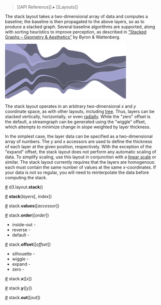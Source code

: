 > [[API Reference]] ▸ [[Layouts]]

The stack layout takes a two-dimensional array of data and computes a baseline; the baseline is then propagated to the above layers, so as to produce a stacked graph. Several baseline algorithms are supported, along with sorting heuristics to improve perception, as described in [“Stacked Graphs – Geometry & Aesthetics”](http://www.leebyron.com/else/streamgraph/download.php?file=stackedgraphs_byron_wattenberg.pdf) by Byron & Wattenberg.

![stack](stack.png)

The stack layout operates in an arbitrary two-dimensional *x* and *y* coordinate space, as with other layouts, including [tree](Tree-Layout). Thus, layers can be stacked vertically, horizontally, or even [radially](http://hint.fm/projects/flickr/). While the "zero" offset is the default, a streamgraph can be generated using the "wiggle" offset, which attempts to minimize change in slope weighted by layer thickness.

In the simplest case, the layer data can be specified as a two-dimensional array of numbers. The *y* and *x* accessors are used to define the thickness of each layer at the given position, respectively. With the exception of the "expand" offset, the stack layout does not perform any automatic scaling of data. To simplify scaling, use this layout in conjunction with a [linear scale](Quantitative-Scales#linear) or similar. The stack layout currently requires that the layers are homogenous: each must contain the same number of values at the same *x*-coordinates. If your data is not so regular, you will need to reinterpolate the data before computing the stack.

<a name="stack" href="#stack">#</a> d3.layout.<b>stack</b>()

<a name="_stack" href="#_stack">#</a> <b>stack</b>(<i>layers</i>[, <i>index</i>])

<a name="values" href="#values">#</a> stack.<b>values</b>([<i>accessor</i>])

<a name="order" href="#order">#</a> stack.<b>order</b>([<i>order</i>])

* inside-out - 
* reverse -
* default -

<a name="offset" href="#offset">#</a> stack.<b>offset</b>([<i>offset</i>])

* silhouette -
* wiggle -
* expand -
* zero -

<a name="x" href="#x">#</a> stack.<b>x</b>([<i>x</i>])

<a name="y" href="#y">#</a> stack.<b>y</b>([<i>y</i>])

<a name="out" href="#out">#</a> stack.<b>out</b>([<i>out</i>])
